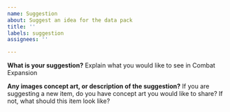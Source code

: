 ```yaml
---
name: Suggestion
about: Suggest an idea for the data pack
title: ''
labels: suggestion
assignees: ''

---
```


**What is your suggestion?**
Explain what you would like to see in Combat Expansion

**Any images concept art, or description of the suggestion?**
If you are suggesting a new item, do you have concept art you would like to share? If not, what should this item look like?
